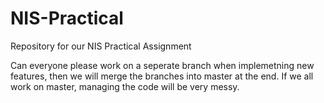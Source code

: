 # NIS-Practical
Repository for our NIS Practical Assignment

Can everyone please work on a seperate branch when implemetning new features, then we will merge the branches into master at the end. If we all work on master, managing the code will be very messy.
